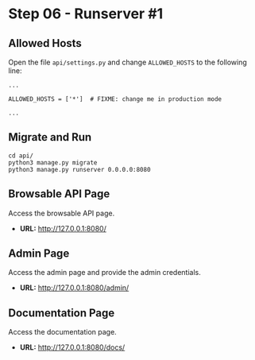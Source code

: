 # Step 06 - Runserver #1

## Allowed Hosts

Open the file `api/settings.py` and change `ALLOWED_HOSTS` to the following line:

```
...

ALLOWED_HOSTS = ['*']  # FIXME: change me in production mode

...
```

## Migrate and Run

```
cd api/
python3 manage.py migrate
python3 manage.py runserver 0.0.0.0:8080
```

## Browsable API Page

Access the browsable API page.

* **URL:** http://127.0.0.1:8080/

## Admin Page

Access the admin page and provide the admin credentials.

* **URL:** http://127.0.0.1:8080/admin/

## Documentation Page

Access the documentation page.

* **URL:** http://127.0.0.1:8080/docs/